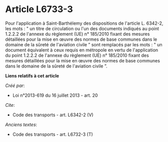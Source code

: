 # Article L6733-3

Pour l'application à Saint-Barthélemy des dispositions de l'article L. 6342-2, les mots : " un titre de circulation ou l'un
des documents indiqués au point 1.2.2.2 de l'annexe du règlement (UE) n° 185/2010 fixant des mesures détaillées pour la mise
en œuvre des normes de base communes dans le domaine de la sûreté de l'aviation civile ” sont remplacés par les mots : " un
document équivalent à ceux requis en métropole en vertu de l'application du point 1.2.2.2 de l'annexe du règlement (UE) n°
185/2010 fixant des mesures détaillées pour la mise en œuvre des normes de base communes dans le domaine de la sûreté de
l'aviation civile ”.

**Liens relatifs à cet article**

_Créé par_:

  - Loi n°2013-619 du 16 juillet 2013 - art. 20

_Cite_:

  - Code des transports - art. L6342-2 (V)

_Anciens textes_:

  - Code des transports - art. L6732-3 (T)
